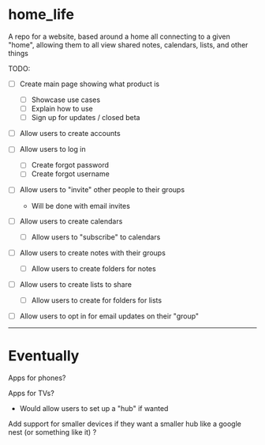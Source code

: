 # home_life
A repo for a website, based around a home all connecting to a given "home", allowing them to all view shared notes, calendars, lists, and other things

TODO:
- [ ] Create main page showing what product is
    - [ ] Showcase use cases
    - [ ] Explain how to use
    - [ ] Sign up for updates / closed beta
- [ ] Allow users to create accounts
- [ ] Allow users to log in
    - [ ] Create forgot password
    - [ ] Create forgot username
- [ ] Allow users to "invite" other people to their groups
    - Will be done with email invites
- [ ] Allow users to create calendars
    - [ ] Allow users to "subscribe" to calendars
- [ ] Allow users to create notes with their groups
    - [ ] Allow users to create folders for notes
- [ ] Allow users to create lists to share
    - [ ] Allow users to create for folders for lists
- [ ] Allow users to opt in for email updates on their "group"


---

# Eventually

Apps for phones?

Apps for TVs?
- Would allow users to set up a "hub" if wanted

Add support for smaller devices if they want a smaller hub like a google nest (or something like it) ? 